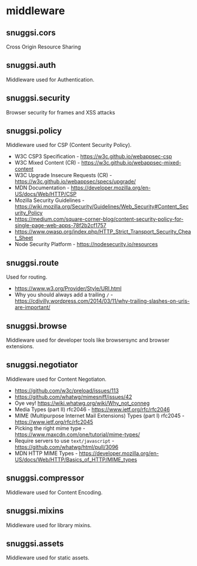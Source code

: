 # middleware


## snuggsi.cors

Cross Origin Resource Sharing


## snuggsi.auth

Middleware used for Authentication.


## snuggsi.security

Browser security for frames and XSS attacks


## snuggsi.policy

Middleware used for CSP (Content Security Policy).

  - W3C CSP3 Specification - https://w3c.github.io/webappsec-csp
  - W3C Mixed Content (CR) - https://w3c.github.io/webappsec-mixed-content
  - W3C Upgrade Insecure Requests (CR) - https://w3c.github.io/webappsec/specs/upgrade/
  - MDN Documentation - https://developer.mozilla.org/en-US/docs/Web/HTTP/CSP
  - Mozilla Security Guidelines - https://wiki.mozilla.org/Security/Guidelines/Web_Security#Content_Security_Policy
  - https://medium.com/square-corner-blog/content-security-policy-for-single-page-web-apps-78f2b2cf1757
  - https://www.owasp.org/index.php/HTTP_Strict_Transport_Security_Cheat_Sheet
  - Node Security Platform - https://nodesecurity.io/resources

## snuggsi.route

Used for routing.

  - https://www.w3.org/Provider/Style/URI.html
  - Why you should always add a trailing `/` - https://cdivilly.wordpress.com/2014/03/11/why-trailing-slashes-on-uris-are-important/


## snuggsi.browse

Middleware used for developer tools like browsersync and browser extensions.


## snuggsi.negotiator

Middleware used for Content Negotiaton.

  - https://github.com/w3c/preload/issues/113
  - https://github.com/whatwg/mimesniff/issues/42
  - Oye vey! https://wiki.whatwg.org/wiki/Why_not_conneg
  - Media Types (part II) rfc2046 - https://www.ietf.org/rfc/rfc2046
  - MIME (Multipurpose Internet Mail Extensions) Types (part I) rfc2045 - https://www.ietf.org/rfc/rfc2045
  - Picking the right mime type - https://www.maxcdn.com/one/tutorial/mime-types/
  - Require servers to use `text/javascript` - https://github.com/whatwg/html/pull/3096
  - MDN HTTP MIME Types - https://developer.mozilla.org/en-US/docs/Web/HTTP/Basics_of_HTTP/MIME_types


## snuggsi.compressor

Middleware used for Content Encoding.


## snuggsi.mixins

Middleware used for library mixins.


## snuggsi.assets

Middleware used for static assets.


